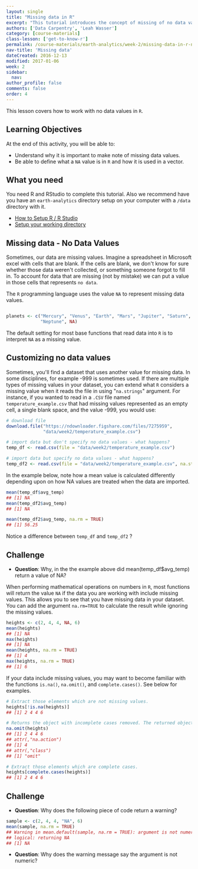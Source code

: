 ```yaml
---
layout: single
title: "Missing data in R"
excerpt: "This tutorial introduces the concept of missing of no data values in R."
authors: ['Data Carpentry', 'Leah Wasser']
category: [course-materials]
class-lesson: ['get-to-know-r']
permalink: /course-materials/earth-analytics/week-2/missing-data-in-r-na/
nav-title: 'Missing data'
dateCreated: 2016-12-13
modified: 2017-01-06
week: 2
sidebar:
  nav:
author_profile: false
comments: false
order: 4
---
```


This lesson covers how to work with no data values in `R`.

<div class='notice--success' markdown="1">

## <i class="fa fa-graduation-cap" aria-hidden="true"></i> Learning Objectives
At the end of this activity, you will be able to:

* Understand why it is important to make note of missing data values.
* Be able to define what a `NA` value is in `R` and how it is used in a vector.

## <i class="fa fa-check-square-o fa-2" aria-hidden="true"></i> What you need

You need R and RStudio to complete this tutorial. Also we recommend have you
have an `earth-analytics` directory setup on your computer with a `/data`
directory with it.

* [How to Setup R / R Studio](/course-materials/earth-analytics/week-1/setup-r-rstudio/)
* [Setup your working directory](/course-materials/earth-analytics/week-1/setup-working-directory/)


</div>

## Missing data - No Data Values

Sometimes, our data are missing values. Imagine a spreadsheet in Microsoft excel
with cells that are blank. If the cells are blank, we don't know for sure whether
those data weren't collected, or something someone forgot to fill in. To account
for data that are missing (not by mistake) we can put a value in those cells
that represents `no data`.

The `R` programming language uses the value `NA` to represent missing data values.


```r

planets <- c("Mercury", "Venus", "Earth", "Mars", "Jupiter", "Saturn", "Uranus",
             "Neptune", NA)
```

The default setting for most base functions that read data into `R` is to
interpret `NA` as a missing value.

## Customizing no data values

Sometimes, you'll find a dataset that uses another value for missing data. In some
disciplines, for example -999 is sometimes used. If there are multiple types of
missing values in your dataset, you can extend what `R` considers a missing value when it reads
the file in using  "`na.strings`" argument. For instance, if you wanted to read
in a `.CSV` file named `temperature_example.csv` that had missing values represented as an empty
cell, a single blank space, and the value -999, you would use:


```r
# download file
download.file("https://ndownloader.figshare.com/files/7275959",
              "data/week2/temperature_example.csv")

# import data but don't specify no data values - what happens?
temp_df <- read.csv(file = "data/week2/temperature_example.csv")

# import data but specify no data values - what happens?
temp_df2 <- read.csv(file = "data/week2/temperature_example.csv", na.strings = c("NA", " ", "-999"))
```

In the example below, note how a mean value is calculated differently depending
upon on how NA values are treated when the data are imported.




```r
mean(temp_df$avg_temp)
## [1] NA
mean(temp_df2$avg_temp)
## [1] NA

mean(temp_df2$avg_temp, na.rm = TRUE)
## [1] 56.25
```

Notice a difference between `temp_df` and `temp_df2` ?

<div class="notice--warning" markdown="1">

## <i class="fa fa-pencil-square-o" aria-hidden="true"></i> Challenge

* **Question**: Why, in the the example above did mean(temp_df$avg_temp) return
a value of NA?

<!-- * _Answer_: Because if there are NA values in a dataset, R can not automatically
perform the calculation. you need to add a na.rm=TRUE to remove NA values. -->

</div>

When performing mathematical operations on numbers in `R`, most functions will
return the value `NA` if the data you are working with include missing values.
This allows you to see that you have missing data in your dataset. You can add the
argument `na.rm=TRUE` to calculate the result while ignoring the missing values.


```r
heights <- c(2, 4, 4, NA, 6)
mean(heights)
## [1] NA
max(heights)
## [1] NA
mean(heights, na.rm = TRUE)
## [1] 4
max(heights, na.rm = TRUE)
## [1] 6
```

If your data include missing values, you may want to become familiar with the
functions `is.na()`, `na.omit()`, and `complete.cases()`. See below for
examples.



```r
# Extract those elements which are not missing values.
heights[!is.na(heights)]
## [1] 2 4 4 6

# Returns the object with incomplete cases removed. The returned object is atomic.
na.omit(heights)
## [1] 2 4 4 6
## attr(,"na.action")
## [1] 4
## attr(,"class")
## [1] "omit"

# Extract those elements which are complete cases.
heights[complete.cases(heights)]
## [1] 2 4 4 6
```

<div class="notice--warning" markdown="1">

## <i class="fa fa-pencil-square-o" aria-hidden="true"></i> Challenge

* **Question**: Why does the following piece of code return a warning?


```r
sample <- c(2, 4, 4, "NA", 6)
mean(sample, na.rm = TRUE)
## Warning in mean.default(sample, na.rm = TRUE): argument is not numeric or
## logical: returning NA
## [1] NA
```
<!-- * _Answer_: Because R recognizes the NA in quotes as a character. -->

* **Question**: Why does the warning message say the argument is not numeric?
<!-- * _Answer_: R converts the entire vector to character because of the "NA", and doesn't recognize it as numeric. -->

</div>
